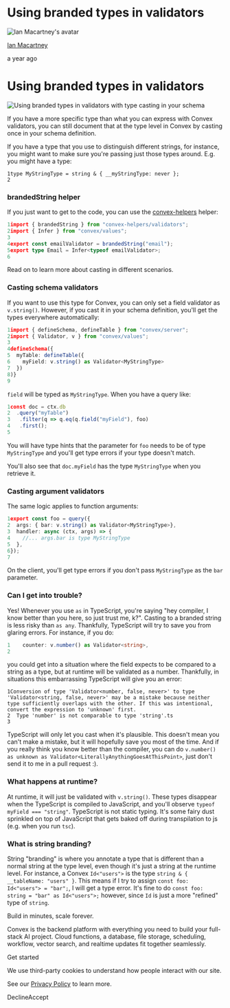 # Using branded types in validators

![Ian Macartney's avatar](https://stack.convex.dev/_next/image?url=https%3A%2F%2Fcdn.sanity.io%2Fimages%2Fts10onj4%2Fproduction%2F077753b63476b77fb111ba06d1bb538517033a54-3500x3500.jpg&w=3840&q=75)

[Ian Macartney](https://stack.convex.dev/author/ian-macartney)

a year ago

# Using branded types in validators

![Using branded types in validators with type casting in your schema](https://stack.convex.dev/_next/image?url=https%3A%2F%2Fcdn.sanity.io%2Fimages%2Fts10onj4%2Fproduction%2Fc4f22afbfdd39a1108047b1fb9dc3c596f9353db-2877x1911.png&w=3840&q=75)

If you have a more specific type than what you can express with Convex validators, you can still document that at the type level in Convex by casting once in your schema definition.

If you have a type that you use to distinguish different strings, for instance, you might want to make sure you're passing just those types around. E.g. you might have a type:

```
1type MyStringType = string & { __myStringType: never };
2
```

### brandedString helper

If you just want to get to the code, you can use the [convex-helpers](https://www.npmjs.com/package/convex-helpers#validator-utilities) helper:

```ts
1import { brandedString } from "convex-helpers/validators";
2import { Infer } from "convex/values";
3
4export const emailValidator = brandedString("email");
5export type Email = Infer<typeof emailValidator>;
6
```

Read on to learn more about casting in different scenarios.

### Casting schema validators

If you want to use this type for Convex, you can only set a field validator as `v.string()`. However, if you cast it in your schema definition, you'll get the types everywhere automatically:

```ts
1import { defineSchema, defineTable } from "convex/server";
2import { Validator, v } from "convex/values";
3
4defineSchema({
5  myTable: defineTable({
6    myField: v.string() as Validator<MyStringType>
7  })
8)}
9
```

`field` will be typed as `MyStringType`. When you have a query like:

```ts
1const doc = ctx.db
2  .query("myTable")
3	.filter(q => q.eq(q.field("myField"), foo)
4	.first();
5
```

You will have type hints that the parameter for `foo` needs to be of type `MyStringType` and you'll get type errors if your type doesn't match.

You'll also see that `doc.myField` has the type `MyStringType` when you retrieve it.

### Casting argument validators

The same logic applies to function arguments:

```ts
1export const foo = query({
2  args: { bar: v.string() as Validator<MyStringType>},
3  handler: async (ctx, args) => {
4    //... args.bar is type MyStringType
5  },
6});
7
```

On the client, you'll get type errors if you don't pass `MyStringType` as the `bar` parameter.

### Can I get into trouble?

Yes! Whenever you use `as` in TypeScript, you're saying "hey compiler, I know better than you here, so just trust me, k?". Casting to a branded string is less risky than `as any`. Thankfully, TypeScript will try to save you from glaring errors. For instance, if you do:

```ts
1    counter: v.number() as Validator<string>,
2
```

you could get into a situation where the field expects to be compared to a string as a type, but at runtime will be validated as a number.
Thankfully, in situations this embarrassing TypeScript will give you an error:

```
1Conversion of type 'Validator<number, false, never>' to type 'Validator<string, false, never>' may be a mistake because neither type sufficiently overlaps with the other. If this was intentional, convert the expression to 'unknown' first.
2  Type 'number' is not comparable to type 'string'.ts
3
```

TypeScript will only let you cast when it's plausible. This doesn't mean you can't make a mistake, but it will hopefully save you most of the time. And if you really think you know better than the compiler, you can do `v.number() as unknown as Validator<LiterallyAnythingGoesAtThisPoint>`, just don't send it to me in a pull request :).

### What happens at runtime?

At runtime, it will just be validated with `v.string()`. These types disappear when the TypeScript is compiled to JavaScript, and you'll observe `typeof myField === "string"`. TypeScript is not static typing. It's some fairy dust sprinkled on top of JavaScript that gets baked off during transpilation to js (e.g. when you run `tsc`).

### What is string branding?

String "branding" is where you annotate a type that is different than a normal string at the type level, even though it's just a string at the runtime level. For instance, a Convex `Id<"users">` is the type `string & { __tableName: "users" }`. This means if I try to assign `const foo: Id<"users"> = "bar";`, I will get a type error. It's fine to do `const foo: string = "bar" as Id<"users">;` however, since `Id` is just a more "refined" type of `string`.

Build in minutes, scale forever.

Convex is the backend platform with everything you need to build your full-stack AI project. Cloud functions, a database, file storage, scheduling, workflow, vector search, and realtime updates fit together seamlessly.

Get started

We use third-party cookies to understand how people interact with our site.

See our [Privacy Policy](https://www.convex.dev/legal/privacy/) to learn more.

DeclineAccept